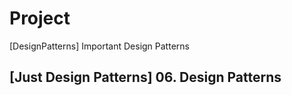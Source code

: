 # Project

[DesignPatterns] Important Design Patterns

## [Just Design Patterns] 06. Design Patterns

### 

